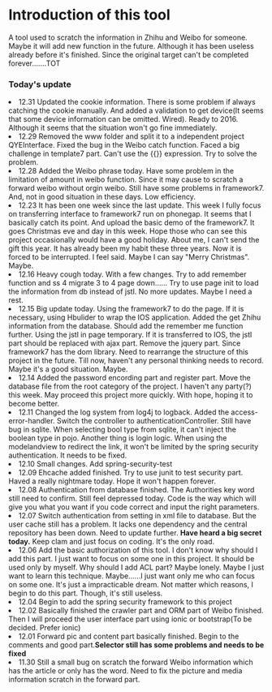 <h1>Introduction of this tool</h1>
<div>
A tool used to scratch the information in Zhihu and Weibo for someone. Maybe it will add new function in the future. Although it has been useless already before it's finished. Since the original target can't be completed forever.......TOT
</div>
<h3>Today's update</h3>
<li>12.31 Updated the cookie information. There is some problem if always catching the cookie manually. And added a validation to get device(It seems that some device information can be omitted. Wired). Ready to 2016. Although it seems that the situation won't go fine immediately.</li>
<li>12.29 Removed the www folder and split it to a independent project QYEInterface. Fixed the bug in the Weibo catch function. Faced a big challenge in template7 part. Can't use the {{}} expression. Try to solve the problem.</li>
<li>12.28 Added the Weibo phrase today. Have some problem in the limitation of amount in weibo function. Since it may cause to scratch a forward weibo without orgin weibo. Still have some problems in framework7. And, not in good situation in these days. Low efficiency.</li>
<li>12.23 It has been one week since the last update. This week I fully focus on transferring interface to framework7 run on phonegap. It seems that I basically catch its point. And upload the basic demo of the framework7. It goes Christmas eve and day in this week. Hope those who can see this project occasionally would have a good holiday. About me, I can't send the gift this year. It has already been my habit these three years. Now it is forced to be interrupted. I feel said. Maybe I can say "Merry Christmas". Maybe.</li>
<li>12.16 Heavy cough today. With a few changes. Try to add remember function and ss 4 migrate 3 to 4 page down...... Try to use page init to load the information from db instead of jstl. No more updates. Maybe I need a rest.</li>
<li>12.15 Big update today. Using the framework7 to do the page. If it is necessary, using Hbulider to wrap the IOS application. Added the get Zhihu information from the database. Should add the remember me function further. Using the jstl in page temporary. If it is transferred to IOS, the jstl part should be replaced with ajax part. Remove the jquery part. Since framework7 has the dom library. Need to rearrange the structure of this project in the future. Till now, haven't any personal thinking needs to record. Maybe it's a good situation. Maybe.</li>
<li>12.14 Added the password encording part and register part. Move the database file from the root category of the project. I haven't any party(?) this week. May proceed this project more quickly. With hope, hoping it to become better.</li>
<li>12.11 Changed the log system from log4j to logback. Added the access-error-handler. Switch the controller to authenticationController. Still have bug in sqlite. When selecting bool type from sqlite, it can't inject the boolean type in pojo. Another thing is login logic. When using the modelandview to redirect the link, it won't be limited by the spring security authentication. It needs to be fixed.</li>
<li>12.10 Small changes. Add spring-security-test</li>
<li>12.09 Ehcache added finished. Try to use junit to test security part. Haved a really nightmare today. Hope it won't happen forever.</li>
<li>12.08 Authentication from database finished. The Authorities key word still need to confirm. Still feel depressed today. Code is the way which will give you what you want if you code correct and input the right parameters.</li>
<li>12.07 Switch authentication from setting in xml file to database. But the user cache still has a problem. It lacks one dependency and the central repository has been down. Need to update further.  <b>Have heard a big secret today.</b> Keep clam and just focus on coding. It's the only road.</li>
<li>12.06 Add the basic authorization of this tool. I don't know why should I add this part. I just want to focus on some one in this project. It should be used only by myself. Why should I add ACL part? Maybe lonely. Maybe I just want to learn this technique. Maybe......I just want only me who can focus on some one. It's just a impracticable dream. Not matter which reasons, I begin to do this part. Though, it's still useless. 
<li>12.04 Begin to add the spring security framework to this project</li>
<li>12.02 Basically finished the crawler part and ORM part of Weibo finished. Then I will proceed the user interface part using ionic or bootstrap(To be decided. Prefer ionic)</li>
<li>12.01 Forward pic and content part basically finished. Begin to the comments and good part.<b>Selector still has some problems and needs to be fixed</b></li>
<li>11.30 Still a small bug on scratch the forward Weibo information which has the article or only has the word. Need to fix the picture and media information scratch in the forward part.</li>
